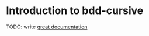 # Introduction to bdd-cursive

TODO: write [great documentation](http://jacobian.org/writing/what-to-write/)

